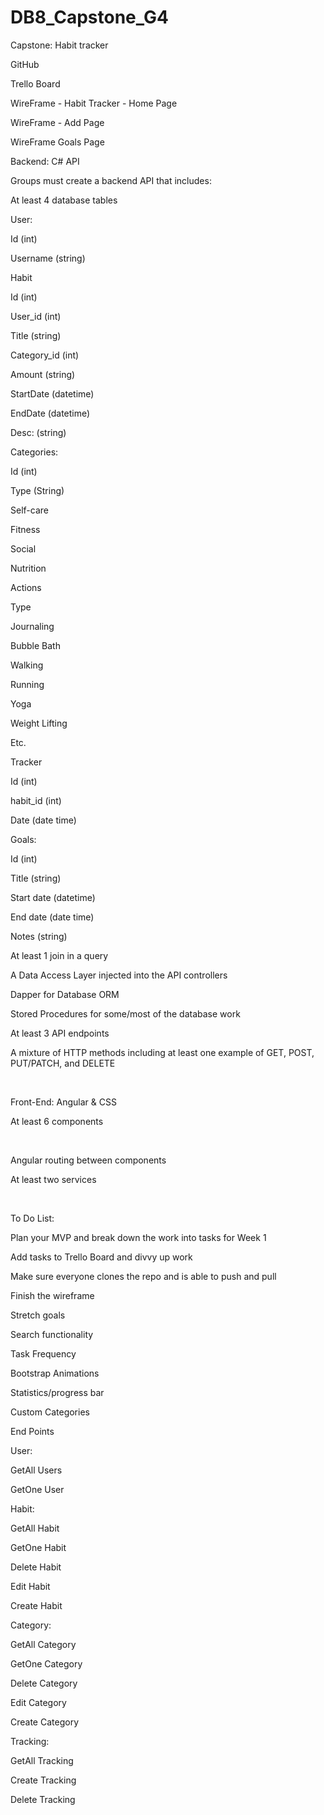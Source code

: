 # DB8_Capstone_G4
Capstone: Habit tracker  

 

GitHub  

 

Trello Board 

 

WireFrame - Habit Tracker - Home Page 

WireFrame - Add Page 

WireFrame Goals Page 

 

Backend: C# API  

Groups must create a backend API that includes:  

At least 4 database tables  

User:  

Id (int) 

Username (string) 

Habit 

Id (int) 

User_id (int) 

Title (string) 

Category_id (int)  

Amount (string) 

StartDate (datetime)  

EndDate (datetime) 

Desc: (string) 

Categories:  

Id (int) 

Type (String)  

Self-care 

Fitness  

Social  

Nutrition  

Actions  

Type 

Journaling 

Bubble Bath 

Walking 

Running 

Yoga  

Weight Lifting  

Etc.  

Tracker  

Id (int) 

habit_id (int)  

Date (date time)  

Goals: 

Id (int) 

Title (string) 

Start date (datetime) 

End date (date time) 

Notes (string) 

 

At least 1 join in a query  

 

A Data Access Layer injected into the API controllers  

Dapper for Database ORM  

Stored Procedures for some/most of the database work  

At least 3 API endpoints  

 

A mixture of HTTP methods including at least one example of GET, POST, PUT/PATCH, and DELETE  

  

Front-End: Angular & CSS  

At least 6 components 

  

Angular routing between components  

At least two services  

 

 

  

 

To Do List:  

Plan your MVP and break down the work into tasks for Week 1  

 

Add tasks to Trello Board and divvy up work  

 

Make sure everyone clones the repo and is able to push and pull  

 

Finish the wireframe 

 

 

Stretch goals  

Search functionality 

Task Frequency  

Bootstrap Animations 

Statistics/progress bar 

Custom Categories 

 

End Points 

User: 

GetAll Users  

GetOne User 

 

Habit:  

GetAll Habit 

GetOne Habit 

Delete Habit 

Edit Habit 

Create Habit 

 

Category:  

GetAll Category 

GetOne Category 

Delete Category 

Edit Category 

Create Category 

 

Tracking:  

GetAll Tracking  

Create Tracking  

Delete Tracking  
